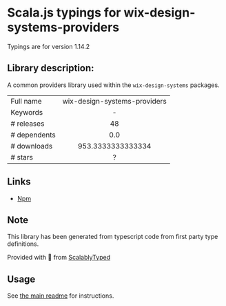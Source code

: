 
# Scala.js typings for wix-design-systems-providers

Typings are for version 1.14.2

## Library description:
A common providers library used within the `wix-design-systems` packages.

|                    |                 |
| ------------------ | :-------------: |
| Full name          | wix-design-systems-providers |
| Keywords           | - |
| # releases         | 48 |
| # dependents       | 0.0 |
| # downloads        | 953.3333333333334 |
| # stars            | ? |

## Links
- [Npm](https://www.npmjs.com/package/wix-design-systems-providers)
    


## Note
This library has been generated from typescript code from first party type definitions.

Provided with :purple_heart: from [ScalablyTyped](https://github.com/oyvindberg/ScalablyTyped)

## Usage
See [the main readme](../../readme.md) for instructions.


